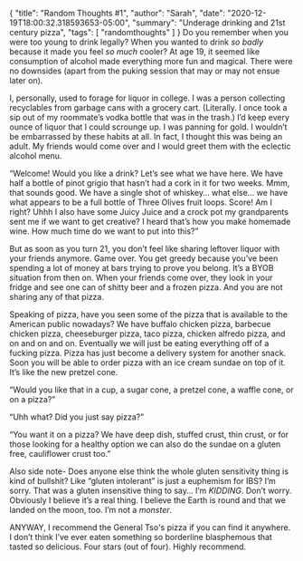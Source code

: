 {
    "title": "Random Thoughts #1",
    "author": "Sarah",
    "date": "2020-12-19T18:00:32.318593653-05:00",
    "summary": "Underage drinking and 21st century pizza",
    "tags": [
        "randomthoughts"
    ]
}
Do you remember when you were too young to drink legally? When you
wanted to drink *so badly* because it made you feel *so much* cooler? At
age 19, it seemed like consumption of alcohol made everything more fun
and magical. There were no downsides (apart from the puking session that
may or may not ensue later on).

I, personally, used to forage for liquor in college. I was a person
collecting recyclables from garbage cans with a grocery cart.
(Literally. I once took a sip out of my roommate’s vodka bottle that was
in the trash.) I’d keep every ounce of liquor that I could scrounge up.
I was panning for gold. I wouldn’t be embarrassed by these habits at
all. In fact, I thought this was being an adult. My friends would come
over and I would greet them with the eclectic alcohol menu.

“Welcome\! Would you like a drink? Let’s see what we have here. We have
half a bottle of pinot grigio that hasn’t had a cork in it for two
weeks. Mmm, that sounds good. We have a single shot of whiskey… what
else… we have what appears to be a full bottle of Three Olives fruit
loops. Score\! Am I right? Uhhh I also have some Juicy Juice and a crock
pot my grandparents sent me if we want to get creative? I heard that’s
how you make homemade wine. How much time do we want to put into this?”

But as soon as you turn 21, you don’t feel like sharing leftover liquor
with your friends anymore. Game over. You get greedy because you’ve been
spending a lot of money at bars trying to prove you belong. It’s a BYOB
situation from then on. When your friends come over, they look in your
fridge and see one can of shitty beer and a frozen pizza. And you are
not sharing any of that pizza.

Speaking of pizza, have you seen some of the pizza that is available to
the American public nowadays? We have buffalo chicken pizza, barbecue
chicken pizza, cheeseburger pizza, taco pizza, chicken alfredo pizza,
and on and on and on. Eventually we will just be eating everything off
of a fucking pizza. Pizza has just become a delivery system for another
snack. Soon you will be able to order pizza with an ice cream sundae on
top of it. It’s like the new pretzel cone.

“Would you like that in a cup, a sugar cone, a pretzel cone, a waffle
cone, or on a pizza?”

“Uhh what? Did you just say pizza?”

“You want it on a pizza? We have deep dish, stuffed crust, thin crust,
or for those looking for a healthy option we can also do the sundae on a
gluten free, cauliflower crust too.”

Also side note- Does anyone else think the whole gluten sensitivity
thing is kind of bullshit? Like “gluten intolerant” is just a euphemism
for IBS? I’m sorry. That was a gluten insensitive thing to say… I’m
*KIDDING*. Don’t worry. Obviously I believe it’s a real thing. I believe
the Earth is round and that we landed on the moon, too. I’m not a
*monster*.

ANYWAY, I recommend the General Tso's pizza if you can find it anywhere.
I don’t think I’ve ever eaten something so borderline blasphemous that
tasted so delicious. Four stars (out of four). Highly recommend.
